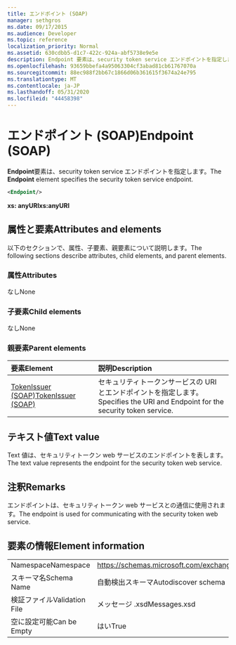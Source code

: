 ```yaml
---
title: エンドポイント (SOAP)
manager: sethgros
ms.date: 09/17/2015
ms.audience: Developer
ms.topic: reference
localization_priority: Normal
ms.assetid: 630cdbb5-d1c7-422c-924a-abf5738e9e5e
description: Endpoint 要素は、security token service エンドポイントを指定します。
ms.openlocfilehash: 93659bbefa4a95063304cf3abad81cb61767070a
ms.sourcegitcommit: 88ec988f2bb67c1866d06b361615f3674a24e795
ms.translationtype: MT
ms.contentlocale: ja-JP
ms.lasthandoff: 05/31/2020
ms.locfileid: "44458398"
---
```

# <a name="endpoint-soap"></a><span data-ttu-id="62a8f-103">エンドポイント (SOAP)</span><span class="sxs-lookup"><span data-stu-id="62a8f-103">Endpoint (SOAP)</span></span>

<span data-ttu-id="62a8f-104">**Endpoint**要素は、security token service エンドポイントを指定します。</span><span class="sxs-lookup"><span data-stu-id="62a8f-104">The **Endpoint** element specifies the security token service endpoint.</span></span> 
  
```XML
<Endpoint/>
```

 <span data-ttu-id="62a8f-105">**xs: anyURI**</span><span class="sxs-lookup"><span data-stu-id="62a8f-105">**xs:anyURI**</span></span>
## <a name="attributes-and-elements"></a><span data-ttu-id="62a8f-106">属性と要素</span><span class="sxs-lookup"><span data-stu-id="62a8f-106">Attributes and elements</span></span>

<span data-ttu-id="62a8f-107">以下のセクションで、属性、子要素、親要素について説明します。</span><span class="sxs-lookup"><span data-stu-id="62a8f-107">The following sections describe attributes, child elements, and parent elements.</span></span>
  
### <a name="attributes"></a><span data-ttu-id="62a8f-108">属性</span><span class="sxs-lookup"><span data-stu-id="62a8f-108">Attributes</span></span>

<span data-ttu-id="62a8f-109">なし</span><span class="sxs-lookup"><span data-stu-id="62a8f-109">None</span></span>
  
### <a name="child-elements"></a><span data-ttu-id="62a8f-110">子要素</span><span class="sxs-lookup"><span data-stu-id="62a8f-110">Child elements</span></span>

<span data-ttu-id="62a8f-111">なし</span><span class="sxs-lookup"><span data-stu-id="62a8f-111">None</span></span>
  
### <a name="parent-elements"></a><span data-ttu-id="62a8f-112">親要素</span><span class="sxs-lookup"><span data-stu-id="62a8f-112">Parent elements</span></span>

|<span data-ttu-id="62a8f-113">**要素**</span><span class="sxs-lookup"><span data-stu-id="62a8f-113">**Element**</span></span>|<span data-ttu-id="62a8f-114">**説明**</span><span class="sxs-lookup"><span data-stu-id="62a8f-114">**Description**</span></span>|
|:-----|:-----|
|[<span data-ttu-id="62a8f-115">TokenIssuer (SOAP)</span><span class="sxs-lookup"><span data-stu-id="62a8f-115">TokenIssuer (SOAP)</span></span>](tokenissuer-soap.md) <br/> |<span data-ttu-id="62a8f-116">セキュリティトークンサービスの URI とエンドポイントを指定します。</span><span class="sxs-lookup"><span data-stu-id="62a8f-116">Specifies the URI and Endpoint for the security token service.</span></span>  <br/> |
   
## <a name="text-value"></a><span data-ttu-id="62a8f-117">テキスト値</span><span class="sxs-lookup"><span data-stu-id="62a8f-117">Text value</span></span>

<span data-ttu-id="62a8f-118">Text 値は、セキュリティトークン web サービスのエンドポイントを表します。</span><span class="sxs-lookup"><span data-stu-id="62a8f-118">The text value represents the endpoint for the security token web service.</span></span>
  
## <a name="remarks"></a><span data-ttu-id="62a8f-119">注釈</span><span class="sxs-lookup"><span data-stu-id="62a8f-119">Remarks</span></span>

<span data-ttu-id="62a8f-120">エンドポイントは、セキュリティトークン web サービスとの通信に使用されます。</span><span class="sxs-lookup"><span data-stu-id="62a8f-120">The endpoint is used for communicating with the security token web service.</span></span>
  
## <a name="element-information"></a><span data-ttu-id="62a8f-121">要素の情報</span><span class="sxs-lookup"><span data-stu-id="62a8f-121">Element information</span></span>

|||
|:-----|:-----|
|<span data-ttu-id="62a8f-122">Namespace</span><span class="sxs-lookup"><span data-stu-id="62a8f-122">Namespace</span></span>  <br/> |https://schemas.microsoft.com/exchange/2010/Autodiscover  <br/> |
|<span data-ttu-id="62a8f-123">スキーマ名</span><span class="sxs-lookup"><span data-stu-id="62a8f-123">Schema Name</span></span>  <br/> |<span data-ttu-id="62a8f-124">自動検出スキーマ</span><span class="sxs-lookup"><span data-stu-id="62a8f-124">Autodiscover schema</span></span>  <br/> |
|<span data-ttu-id="62a8f-125">検証ファイル</span><span class="sxs-lookup"><span data-stu-id="62a8f-125">Validation File</span></span>  <br/> |<span data-ttu-id="62a8f-126">メッセージ .xsd</span><span class="sxs-lookup"><span data-stu-id="62a8f-126">Messages.xsd</span></span>  <br/> |
|<span data-ttu-id="62a8f-127">空に設定可能</span><span class="sxs-lookup"><span data-stu-id="62a8f-127">Can be Empty</span></span>  <br/> |<span data-ttu-id="62a8f-128">はい</span><span class="sxs-lookup"><span data-stu-id="62a8f-128">True</span></span>  <br/> |
   

